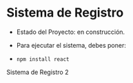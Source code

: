 <h1> Sistema de Registro </h1>

- Estado del Proyecto: en construcción.

- Para ejecutar el sistema, debes poner:

- ```npm install react```

Sistema de Registro 2
